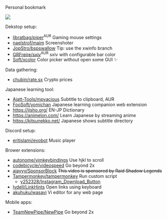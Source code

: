 Personal bookmark

![](https://web.archive.org/web/20091027141220/http://www.geocities.com/felinicultura/cat.gif)

Dekstop setup:
- [libratbag/piper](https://github.com/libratbag/piper)<sup>AUR</sup> Gaming mouse settings
- [naelstrof/maim](https://github.com/naelstrof/maim) Screenshoter
- [JopStro/bspswallow](https://github.com/JopStro/bspswallow) Tip: use the xwinfo branch
- [GRFreire/sxiv](https://github.com/GRFreire/sxiv)<sup>AUR</sup> sxiv with configurable bar color
- [Soft/xcolor](https://github.com/Soft/xcolor) Color picker without open some GUI ✨

Data gathering:
- [chubin/rate.sx](https://github.com/chubin/rate.sx) Crypto prices

Japanese learning tool:
- [Ajatt-Tools/mpvacious](https://github.com/Ajatt-Tools/mpvacious) Subtitle to clipboard, AUR
- [FooSoft/yomichan](https://github.com/FooSoft/yomichan) Japanese learning companion web extension
- https://jisho.org/ EN-JP Dictionary
- https://animelon.com/ Learn Japanese by streaming anime
- https://kitsunekko.net/ Japanese shows subtitle directory

Discord setup:
- [eritislami/evobot](https://github.com/eritislami/evobot) Music player

Brower extensions:
- [autonome/vimkeybindings](https://github.com/autonome/vimkeybindings) Use hjkl to scroll
- [codebicycle/videospeed](https://github.com/codebicycle/videospeed) Go beyond 2x
- [ajayyy/SponsorBlock](https://github.com/ajayyy/SponsorBlock) ~~This video is sponsored by Raid Shadow Legends~~
- [Tampermonkey/tampermonkey](https://github.com/Tampermonkey/tampermonkey) Run custom script
  - [y252328/Instagram_Download_Button](https://github.com/y252328/Instagram_Download_Button)
- [lydell/LinkHints](https://github.com/lydell/LinkHints) Open links using keyboard
- [akuhuku/wasavi](https://github.com/akuhuku/wasavi) Vi editor for any web page

Mobile apps:
- [TeamNewPipe/NewPipe](https://github.com/TeamNewPipe/NewPipe) Go beyond 2x